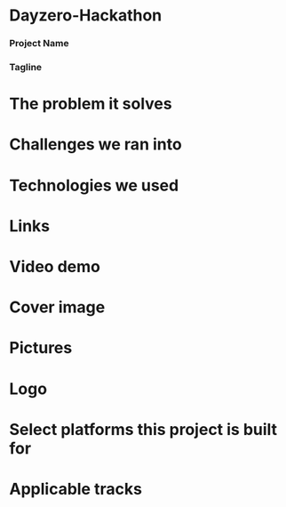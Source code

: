 # Dayzero-Hackathon

### Project Name
### Tagline
# The problem it solves
# Challenges we ran into
# Technologies we used
# Links
# Video demo
# Cover image
# Pictures
# Logo
# Select platforms this project is built for
# Applicable tracks
